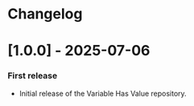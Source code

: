 ﻿# Changelog
# [1.0.0] - 2025-07-06
### First release
- Initial release of the Variable Has Value repository.